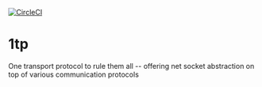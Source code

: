 [![CircleCI](https://circleci.com/gh/MicroMinion/1tp.svg?style=svg)](https://circleci.com/gh/MicroMinion/1tp)

# 1tp
One transport protocol to rule them all -- offering net socket abstraction on top of various communication protocols
